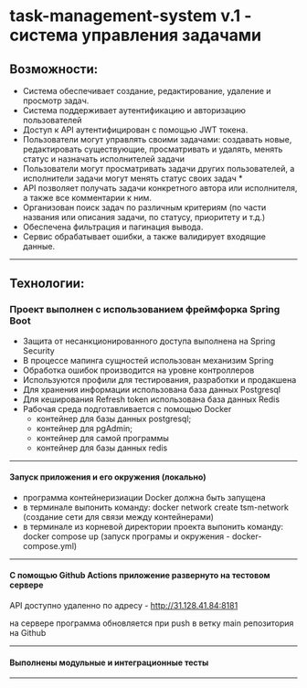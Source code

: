 ﻿# task-management-system v.1 - система управления задачами


## Возможности:
- Система обеспечивает создание, редактирование, удаление и просмотр задач.
- Система поддерживает аутентификацию и авторизацию пользователей
- Доступ к API аутентифицирован с помощью JWT токена.
- Пользователи могут управлять своими задачами: создавать новые, редактировать существующие, просматривать и удалять, менять статус и назначать исполнителей задачи
- Пользователи могут просматривать задачи других пользователей, а исполнители задачи могут менять статус своих задач *
- API позволяет получать задачи конкретного автора или исполнителя, а также все комментарии к ним.
- Организован поиск задач по различным критериям (по части названия или описания задачи, по статусу, приоритету и т.д.)
- Обеспечена фильтрация и пагинация вывода.
- Сервис обрабатывает ошибки, а также валидирует входящие данные. 
---
## Технологии:
### Проект выполнен с использованием фреймфорка Spring Boot
- Защита от несанкционированного доступа выполнена на Spring Security
- В процессе мапинга сущностей использован механизим Spring
- Обработка ошибок производится на уровне контроллеров
- Используются профили для тестирования, разработки и продакшена 
- Для хранения информации использована база данных Postgresql
- Для кеширования Refresh token использована база данных Redis 
- Рабочая среда подготавливается с помощью Docker
  - контейнер для базы данных postgresql;
  - контейнер для pgAdmin;
  - контейнер для самой программы
  - контейнер для базы данных redis


---
#### Запуск приложения и его окружения (локально)
- программа контейнеризиации Docker должна быть запущена
- в терминале выпонить команду: docker network create tsm-network (созданиe сети для связи между контейнерами)
- в терминале из корневой директории проекта выпонить команду: docker compose up (запуск програмы и окружения - docker-compose.yml)

---
#### C помощью Github Actions приложение развернуто на тестовом сервере

API доступно удаленно по адресу - http://31.128.41.84:8181

на сервере программа обновляется при push в ветку main репозитория на Github
  

---

#### Выполнены модульные и интеграционные тесты

---







